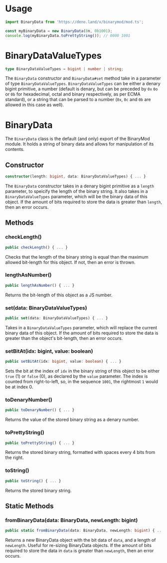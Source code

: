 # Usage
```ts
import BinaryData from 'https://deno.land/x/binarymod/mod.ts';

const myBinaryData = new BinaryData(8n, 0b1001);
console.log(myBinaryData.toPrettyString()); // 0000 1001
```

# BinaryDataValueTypes
```ts
type BinaryDataValueTypes = bigint | number | string;
```
The `BinaryData` constructor and `BinaryData#set` method take in a parameter of type `BinaryDataValueTypes`. `BinaryDataValueTypes` can be either a denary bigint primitive, a number (default is denary, but can be preceded by `0x` `0o` or `0b` for hexadecimal, octal and binary respectively, as per ECMA standard), or a string that can be parsed to a number (`0x`, `0c` and `0b` are allowed in this case as well).

# BinaryData
The `BinaryData` class is the default (and only) export of the BinaryMod module. It holds a string of binary data and allows for manipulation of its contents.

## Constructor
```ts
constructor(length: bigint, data: BinaryDataValueTypes) { ... }
```
The `BinaryData` constructor takes in a denary bigint primitive as a `length` parameter, to speicify the length of the binary string. It also takes in a `BinaryDataValueTypes` parameter, which will be the binary data of this object. If the amount of bits required to store the data is greater than `length`, then an error occurs.

## Methods
### checkLength()
```ts
public checkLength() { ... }
```
Checks that the length of the binary string is equal than the maximum allowed bit-length for this object. If not, then an error is thrown.

### lengthAsNumber()
```ts
public lengthAsNumber() { ... }
```
Returns the bit-length of this object as a JS number.

### set(data: BinaryDataValueTypes)
```ts
public set(data: BinaryDataValueTypes) { ... }
```
Takes in a `BinaryDataValueTypes` parameter, which will replace the current binary data of this object. If the amount of bits required to store the data is greater than the object's bit-length, then an error occurs.

### setBitAt(idx: bigint, value: boolean)
```ts
public setBitAt(idx: bigint, value: boolean) { ... }
```
Sets the bit at the index of `idx` in the binary string of this object to be either `true` (1) or `false` (0), as declared by the `value` parameter. The index is counted from right-to-left, so, in the sequence `1001`, the rightmost `1` would be at index 0.

### toDenaryNumber()
```ts
public toDenaryNumber() { ... }
```
Returns the value of the stored binary string as a denary number.

### toPrettyString()
```ts
public toPrettyString() { ... }
```
Returns the stored binary string, formatted with spaces every 4 bits from the right.


### toString()
```ts
public toString() { ... }
```
Returns the stored binary string.

## Static Methods
### fromBinaryData(data: BinaryData, newLength: bigint)
```ts
public static fromBinaryData(data: BinaryData, newLength: bigint) { ... }
```
Returns a new BinaryData object with the bit data of `data`, and a length of `newLength`. Useful for re-sizing BinaryData objects. If the amount of bits required to store the data in `data` is greater than `newLength`, then an error occurs.

